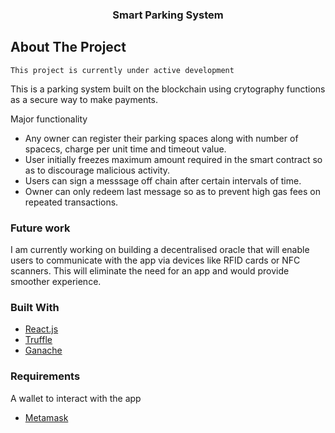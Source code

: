 <h3 align="center">Smart Parking System</h3>

## About The Project

`This project is currently under active development`

This is a parking system built on the blockchain using crytography functions as a secure way to make payments.

Major functionality

- Any owner can register their parking spaces along with number of spacecs, charge per unit time and timeout value.
- User initially freezes maximum amount required in the smart contract so as to discourage malicious activity.
- Users can sign a messsage off chain after certain intervals of time.
- Owner can only redeem last message so as to prevent high gas fees on repeated transactions.

### Future work

I am currently working on building a decentralised oracle that will enable users to communicate with the app via devices like RFID cards or NFC scanners. This will eliminate the need for an app and would provide smoother experience.

### Built With

- [React.js](https://reactjs.org/)
- [Truffle](https://trufflesuite.com/)
- [Ganache](https://trufflesuite.com/ganache/)

### Requirements

A wallet to interact with the app

- [Metamask](https://metamask.io/)
